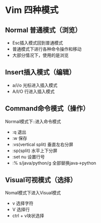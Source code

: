 # Vim 四种模式

## Normal 普通模式（浏览）

* Esc插入模式回到普通模式
* 普通模式下进行各种命令操作和移动
* 大部分情况下，使用的是浏览



## Insert插入模式（编辑）

* a/i/o 光标进入插入模式
* A/I/O 行进入插入模式



## Command命令模式（操作）

Normal模式下`:`进入命令模式

* :q 退出 
* :w 保存 
* :vs(vertical split) 垂直左右分屏
* :sp(split) 水平上下分屏
* :set nu 设置行号
* :% s/java/python/g  全部替换java->python



## Visual可视模式（选择）

Nomal模式下进入Visual模式

* v 选择字符
* V 选择行
* ctrl + v块状选择